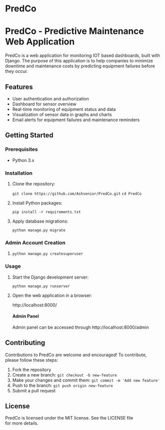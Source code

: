 # PredCo

# PredCo - Predictive Maintenance Web Application

PredCo is a web application for monitoring IOT based dashboards, built with Django. The purpose of this application is to help companies to minimize downtime and maintenance costs by predicting equipment failures before they occur.

## Features

- User authentication and authorization
- Dashboard for sensor overview
- Real-time monitoring of equipment status and data
- Visualization of sensor data in graphs and charts
- Email alerts for equipment failures and maintenance reminders

## Getting Started

### Prerequisites

- Python 3.x

### Installation

1. Clone the repository:
   
   `git clone https://github.com/Ashsenior/PredCo.git`
   `cd PredCo`
   

2. Install Python packages:
   
   `pip install -r requirements.txt`
   

3. Apply database migrations:
   
   `python manage.py migrate`
   
### Admin Account Creation

1. `python manage.py createsuperuser`


### Usage

1. Start the Django development server:
   
   `python manage.py runserver`
   

2. Open the web application in a browser:
   
   http://localhost:8000/

    #### Admin Panel

    Admin panel can be accessed through http://localhost:8000/admin
   

## Contributing

Contributions to PredCo are welcome and encouraged! To contribute, please follow these steps:

1. Fork the repository
2. Create a new branch: `git checkout -b new-feature`
3. Make your changes and commit them: `git commit -m 'Add new feature'`
4. Push to the branch: `git push origin new-feature`
5. Submit a pull request

## License

PredCo is licensed under the MIT license. See the LICENSE file for more details.